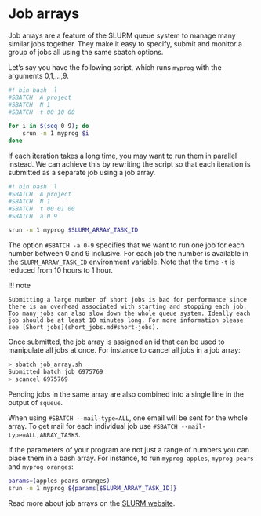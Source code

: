 

# Job arrays

Job arrays are a feature of the SLURM queue system to manage many similar jobs together. They make it easy to specify, submit and monitor a group of jobs all using the same sbatch options.

Let’s say you have the following script, which runs `myprog` with the arguments 0,1,…,9.

```bash
#! bin bash  l
#SBATCH  A project
#SBATCH  N 1
#SBATCH  t 00 10 00

for i in $(seq 0 9); do
	srun -n 1 myprog $i
done
```

If each iteration takes a long time, you may want to run them in parallel instead.
We can achieve this by rewriting the script so that each iteration is submitted as a separate job using a job array.

```bash
#! bin bash  l
#SBATCH  A project
#SBATCH  N 1
#SBATCH  t 00 01 00
#SBATCH  a 0 9

srun -n 1 myprog $SLURM_ARRAY_TASK_ID
```

The option `#SBATCH -a 0-9` specifies that we want to run one job for each number between 0 and 9 inclusive. For each job the number is available in the `SLURM_ARRAY_TASK_ID` environment variable. Note that the time `-t` is reduced from 10 hours to 1 hour.

!!! note

    Submitting a large number of short jobs is bad for performance since there is an overhead associated with starting and stopping each job. Too many jobs can also slow down the whole queue system. Ideally each job should be at least 10 minutes long. For more information please see [Short jobs](short_jobs.md#short-jobs).

Once submitted, the job array is assigned an id that can be used to manipulate all jobs at once. For instance to cancel all jobs in a job array:

```bash
> sbatch job_array.sh
Submitted batch job 6975769
> scancel 6975769
```

Pending jobs in the same array are also combined into a single line in the output of `squeue`.

When using `#SBATCH --mail-type=ALL`, one email will be sent for the whole array. To get mail for each individual job use `#SBATCH --mail-type=ALL,ARRAY_TASKS`.

If the parameters of your program are not just a range of numbers you can place them in a bash array. For instance, to run `myprog apples`, `myprog pears` and `myprog oranges`:

```bash
params=(apples pears oranges)
srun -n 1 myprog ${params[$SLURM_ARRAY_TASK_ID]}
```

Read more about job arrays on the [SLURM website](https://slurm.schedmd.com/job_array.html).
